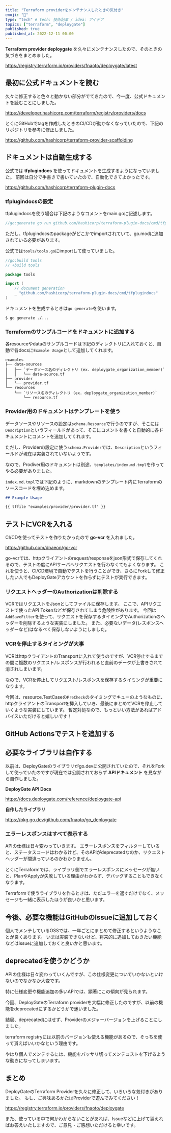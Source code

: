 ```yaml
---
title: "Terraform providerをメンテナンスしたときの気付き"
emoji: "💨"
type: "tech" # tech: 技術記事 / idea: アイデア
topics: ["terraform", "deploygate"]
published: true
published_at: 2022-12-11 00:00
---
```


**Terraform provider deploygate** を久々にメンテナンスしたので、そのときの気づきをまとめました。

https://registry.terraform.io/providers/fnaoto/deploygate/latest

## 最初に公式ドキュメントを読む

久々に修正すると色々と動かない部分がでてきたので、今一度、公式ドキュメントを読むことにしました。

https://developer.hashicorp.com/terraform/registry/providers/docs

とくにGitHubでtagを作成したときのCI/CDが動かなくなっていたので、下記のリポジトリを参考に修正しました。

https://github.com/hashicorp/terraform-provider-scaffolding

## ドキュメントは自動生成する

公式では **tfplugindocs** を使ってドキュメントを生成するようになっていました。
前回は自分で手書きで書いていたので、自動化できてよかったです。

https://github.com/hashicorp/terraform-plugin-docs

### tfplugindocsの設定

tfplugindocsを使う場合は下記のようなコメントをmain.goに記述します。

```go
//go:generate go run github.com/hashicorp/terraform-plugin-docs/cmd/tfplugindocs
```

ただし、tfplugindocsのpackageがどこかでimportされていて、go.modに追加されている必要があります。

公式では`tools/tools.go`にimportして使っていました。

```go
//go:build tools
// +build tools

package tools

import (
	// document generation
	_ "github.com/hashicorp/terraform-plugin-docs/cmd/tfplugindocs"
)
```

ドキュメントを生成するときは`go generate`を使います。

```shell
$ go generate ./...
```

### Terraformのサンプルコードをドキュメントに追加する

各resourceやdataのサンプルコードは下記のディレクトリに入れておくと、自動で各docsに`Example Usage`として追加してくれます。

```shell
examples
├── data-sources
│   ├── `データソース名のディレクトリ (ex. deploygate_organization_member)`
│   │   └── data-source.tf
├── provider
│   └── provider.tf
└── resources
    └── `リソース名のディレクトリ (ex. deploygate_organization_member)`
        └── resource.tf
```

### Provider用のドキュメントはテンプレートを使う

データソースやリソースの設定は`schema.Resource`で行うのですが、そこには`Description`というフィールドがあって、そこにコメントを書くと自動的に各ドキュメントにコメントを追加してくれます。

ただし、Providerの設定に使う`schema.Provider`では、`Description`というフィールドが現在は実装されていないようです。

なので、Prodiver用のドキュメントは別途、`templates/index.md.tmpl`を作ってやる必要がありました。

`index.md.tmpl`では下記のように、markdownのテンプレート内にTerraformのソースコードを埋め込めます。

```md
## Example Usage

{{ tffile "examples/provider/provider.tf" }}
```

## テストにVCRを入れる

CI/CDを使ってテストを作りたかったので **go-vcr** を入れました。

https://github.com/dnaeon/go-vcr

go-vcrでは、httpクライアントのrequest/responseをjson形式で保存してくれるので、テストの度にAPIサーバへリクエストを行わなくてもよくなります。
これを使うと、CI/CD環境で自動でテストを行うことができ、さらにForkして修正したい人でもDeployGateアカウントを作らずにテストが実行できます。

### リクエストヘッダーのAuthorizationは削除する

VCRではリクエストをJsonとしてファイルに保存します。
ここで、APIリクエストで使ったAPI Tokenなどが保存されてしまう危険性があります。
今回は`AddSaveFilter`を使って、リクエストを保存するタイミングでAuthorizationのヘッダーを削除するような実装にしました。
また、必要ないデータ(レスポンスヘッダーなど)はなるべく保存しないようにしました。

### VCRを停止するタイミングが大事

VCRはhttpクライアントのTransportに入れて使うのですが、VCR停止するまでの間に複数のリクエスト/レスポンスが行われると直前のデータが上書きされて消されしまいます。

なので、VCRを停止してリクエスト/レスポンスを保存するタイミングが重要になります。

今回は、resource.TestCaseの`PreCheck`のタイミングでキューのようなものに、httpクライアントのTransportを挿入していき、最後にまとめてVCRを停止していくような実装にしています。
暫定対処なので、もっといい方法があればアドバイスいただけると嬉しいです！

## GitHub Actionsでテストを追加する

## 必要なライブラリは自作する

以前は、DeployGateのライブラリがgo.devに公開されていたので、それをForkして使っていたのですが現在では公開されておらず **APIドキュメント** を見ながら自作しました。

**DeployGate API Docs**

https://docs.deploygate.com/reference/deploygate-api

**自作したライブラリ**

https://pkg.go.dev/github.com/fnaoto/go_deploygate

### エラーレスポンスはすべて表示する

APIの仕様は日々変わっていきます。
エラーレスポンスをフィルターしていると、ステータスコードはわかるけど、そのAPIがdeprecatedなのか、リクエストヘッダーが間違っているのかわかりません。

とくにTerraformでは、ライブラリ側でエラーレスポンスにメッセージが無いと、PlanやApplyが失敗している理由がわからず、デバッグすることもできなくなります。

Terraformで使うライブラリを作るときは、ただエラーを返すだけでなく、メッセージも一緒に表示したほうが良いかと思います。

## 今後、必要な機能はGitHubのIssueに追加しておく

個人でメンテしているOSSでは、一年ごとにまとめて修正するというようなことが良くあります。
いまは実装できないけど、将来的に追加しておきたい機能などはissueに追加しておくと良いかと思います。

## deprecatedを使うかどうか

APIの仕様は日々変わっていくんですが、この仕様変更についていかないといけないのでなかなか大変です。

特に仕様変更や機能追加の多いAPIでは、顕著にこの傾向が見られます。

今回、DeployGateのTerraform providerを大幅に修正したのですが、以前の機能をdeprecatedにするかどうかで迷いました。

結局、deprecatedにはせず、Providerのメジャーバージョンを上げることにしました。

terraform registryには以前のバージョンも使える機能があるので、そっちを使って貰えばいいかなという理由です。

やはり個人でメンテするには、機能をバッサリ切ってメンテコストを下げるような動きになってしまいます。

## まとめ

DeployGateのTerraform Providerを久々に修正して、いろいろな気付きがありました。
もし、ご興味あるかたはProviderで遊んでみてください！

https://registry.terraform.io/providers/fnaoto/deploygate

また、使っている中で何かわからないことがあれば、Issueなどに上げて貰えればお答えいたしますので、ご意見・ご感想いただけると幸いです。
